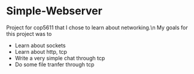 # Simple-Webserver
Project for cop5611 that I chose to learn about networking.\n
My goals for this project was to
- Learn about sockets
- Learn about http, tcp
- Write a very simple chat through tcp
- Do some file tranfer through tcp
